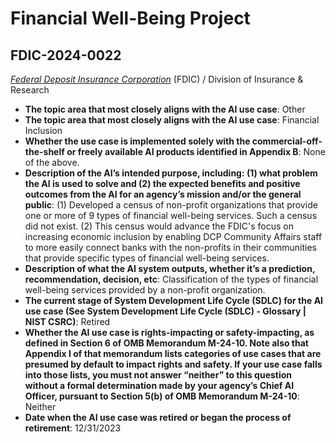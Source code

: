 # Financial Well-Being Project
## FDIC-2024-0022
_[Federal Deposit Insurance Corporation](<../3_agency/Federal Deposit Insurance Corporation.md>)_ (FDIC) / Division of Insurance & Research


+ **The topic area that most closely aligns with the AI use case**: Other
+ **The topic area that most closely aligns with the AI use case**: Financial Inclusion
+ **Whether the use case is implemented solely with the commercial-off-the-shelf or freely available AI products identified in Appendix B**: None of the above.
+ **Description of the AI’s intended purpose, including: (1) what problem the AI is used to solve and (2) the expected benefits and positive outcomes from the AI for an agency’s mission and/or the general public**: (1) Developed a census of non-profit organizations that provide one or more of 9 types of financial well-being services. Such a census did not exist. (2) This census would advance the FDIC's focus on increasing economic inclusion by enabling DCP Community Affairs staff to more easily connect banks with the non-profits in their communities that provide specific types of financial well-being services.
+ **Description of what the AI system outputs, whether it’s a prediction, recommendation, decision, etc**: Classification of the types of financial well-being services provided by a non-profit organization.
+ **The current stage of System Development Life Cycle (SDLC) for the AI use case (See System Development Life Cycle (SDLC) - Glossary | NIST CSRC)**: Retired
+ **Whether the AI use case is rights-impacting or safety-impacting, as defined in Section 6 of OMB Memorandum M-24-10. Note also that Appendix I of that memorandum lists categories of use cases that are presumed by default to impact rights and safety. If your use case falls into those lists, you must not answer “neither” to this question without a formal determination made by your agency’s Chief AI Officer, pursuant to Section 5(b) of OMB Memorandum M-24-10**: Neither
+ **Date when the AI use case was retired or began the process of retirement**: 12/31/2023